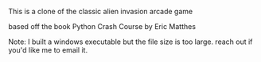 This is a clone of the classic alien invasion arcade game

based off the book Python Crash Course by Eric Matthes

Note: I built a windows executable but the file size is too large. reach out if you'd like me to email it. 
